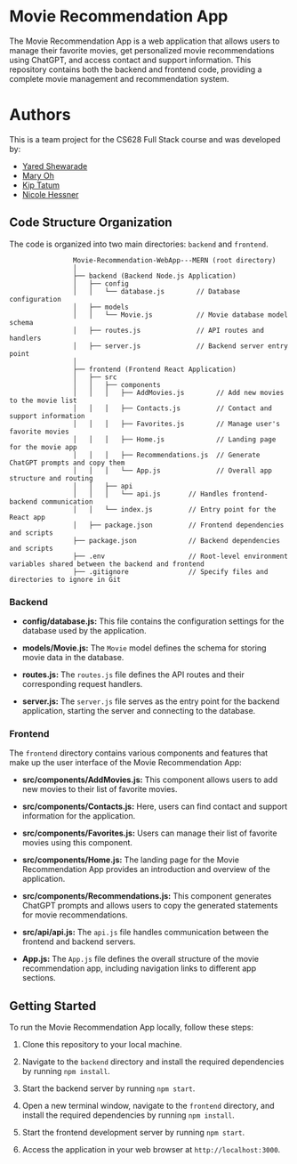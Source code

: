 # Movie Recommendation App

The Movie Recommendation App is a web application that allows users to manage their favorite movies, get personalized movie recommendations using ChatGPT, and access contact and support information. This repository contains both the backend and frontend code, providing a complete movie management and recommendation system.

# Authors

This is a team project for the CS628 Full Stack course and was developed by:

- [Yared Shewarade](https://github.com/yared-shewarade)
- [Mary Oh](https://github.com/maryoohhh)
- [Kip Tatum](https://github.com/KipTatumRepo)
- [Nicole Hessner](https://github.com/CityUhessnern)

## Code Structure Organization

The code is organized into two main directories: `backend` and `frontend`.

                    Movie-Recommendation-WebApp---MERN (root directory)
                    │
                    ├── backend (Backend Node.js Application)
                    │   ├── config
                    │   │   └── database.js        // Database configuration
                    │   ├── models
                    │   │   └── Movie.js           // Movie database model schema
                    │   ├── routes.js              // API routes and handlers
                    │   ├── server.js              // Backend server entry point
                    │
                    ├── frontend (Frontend React Application)
                    │   ├── src
                    │   │   ├── components
                    │   │   │   ├── AddMovies.js        // Add new movies to the movie list
                    │   │   │   ├── Contacts.js         // Contact and support information
                    │   │   │   ├── Favorites.js        // Manage user's favorite movies
                    │   │   │   ├── Home.js             // Landing page for the movie app
                    │   │   │   ├── Recommendations.js  // Generate ChatGPT prompts and copy them
                    │   │   │   └── App.js              // Overall app structure and routing
                    │   │   ├── api
                    │   │   │   └── api.js       // Handles frontend-backend communication
                    │   │   └── index.js         // Entry point for the React app
                    │   ├── package.json         // Frontend dependencies and scripts
                    ├── package.json             // Backend dependencies and scripts
                    ├── .env                     // Root-level environment variables shared between the backend and frontend
                    ├── .gitignore               // Specify files and directories to ignore in Git

### Backend

- **config/database.js:** This file contains the configuration settings for the database used by the application.

- **models/Movie.js:** The `Movie` model defines the schema for storing movie data in the database.

- **routes.js:** The `routes.js` file defines the API routes and their corresponding request handlers.

- **server.js:** The `server.js` file serves as the entry point for the backend application, starting the server and connecting to the database.

### Frontend

The `frontend` directory contains various components and features that make up the user interface of the Movie Recommendation App:

- **src/components/AddMovies.js:** This component allows users to add new movies to their list of favorite movies.

- **src/components/Contacts.js:** Here, users can find contact and support information for the application.

- **src/components/Favorites.js:** Users can manage their list of favorite movies using this component.

- **src/components/Home.js:** The landing page for the Movie Recommendation App provides an introduction and overview of the application.

- **src/components/Recommendations.js:** This component generates ChatGPT prompts and allows users to copy the generated statements for movie recommendations.

- **src/api/api.js:** The `api.js` file handles communication between the frontend and backend servers.

- **App.js:** The `App.js` file defines the overall structure of the movie recommendation app, including navigation links to different app sections.

## Getting Started

To run the Movie Recommendation App locally, follow these steps:

1. Clone this repository to your local machine.

2. Navigate to the `backend` directory and install the required dependencies by running `npm install`.

3. Start the backend server by running `npm start`.

4. Open a new terminal window, navigate to the `frontend` directory, and install the required dependencies by running `npm install`.

5. Start the frontend development server by running `npm start`.

6. Access the application in your web browser at `http://localhost:3000`.
